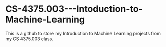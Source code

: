# CS-4375.003---Intoduction-to-Machine-Learning
This is a github to store my Introduction to Machine Learning projects from my CS 4375.003 class.

